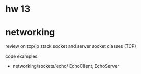 # hw 13

# networking

review on tcp/ip stack
socket and server socket classes (TCP)

code examples
- networking/sockets/echo/ EchoClient, EchoServer
